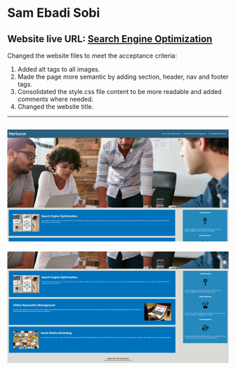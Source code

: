 # Sam Ebadi Sobi

## Website live URL: [Search Engine Optimization](https://captaineb.github.io/URBAN-OCTO-TELEGRAM-SE-OPTIMIZED/)

Changed the website files to meet the acceptance criteria:
1. Added alt tags to all images.
2. Made the page more semantic by adding section, header, nav and footer tags.
3. Consolidated the style.css file content to be more readable and added comments where needed.
4. Changed the website title.

---
![Screenshot](./assets/images/screenshot.png)
---
![Screenshot2](./assets/images/screenshot2.png)